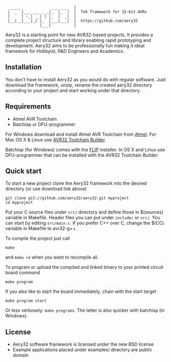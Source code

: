     
      _____             ___ ___   |
     |  _  |___ ___ _ _|_  |_  |  |  Teh framework for 32-bit AVRs
     |     | -_|  _| | |_  |  _|  |  
     |__|__|___|_| |_  |___|___|  |  https://github.com/aery32
                   |___|          |

Aery32 is a starting point for new AVR32-based projects. It provides a complete project structure and library enabling rapid prototyping and development. Aery32 aims to be professionally fun making it ideal framework for Hobbyist, R&D Engineers and Academics.

## Installation

You don't have to install Aery32 as you would do with regular software. Just download the framework, unzip, rename the created aery32 directory according to your project and start working under that directory.

## Requirements

- Atmel AVR Toolchain
- Batchisp or DFU-programmer

For Windows download and install Atmel AVR Toolchain from [Atmel](http://www.atmel.com/tools/ATMELAVRTOOLCHAIN3_3_2FORWINDOWS.aspx). For Mac OS X & Linux use [AVR32 Toolchain Builder](https://github.com/jsnyder/avr32-toolchain).

Batchisp (for Windows) comes with the [FLIP](http://www.atmel.com/tools/FLIP.aspx) installer. In OS X and Linux use DFU-programmer that can be installed with the AVR32 Toolchain Builder.
 

## Quick start

To start a new project clone the Aery32 framework into the desired directory (or use download link above)

    git clone git://github.com/aery32/aery32.git myproject
    cd myproject
    
Put your C source files under `src/` directory and define those in $(sources) variable in Makefile. Header files you can put under `include/` or `src/`. You can start by editing `src/main.c`. If you prefer C++ over C, change the $(CC) variable in Makefile to avr32-g++.

To compile the project just call

    make
    
and `make re` when you want to recompile all.

To program or upload the compiled and linked binary to your printed circuit board command

    make program
    
If you also like to start the board immediately, chain with the start target

    make program start
    
Or less verbosely: `make programs`. The latter is also quicker with batchisp (in Windows).

## License

- Aery32 software framework is licensed under the new BSD license
- Example applications placed under examples/ directory are public domain